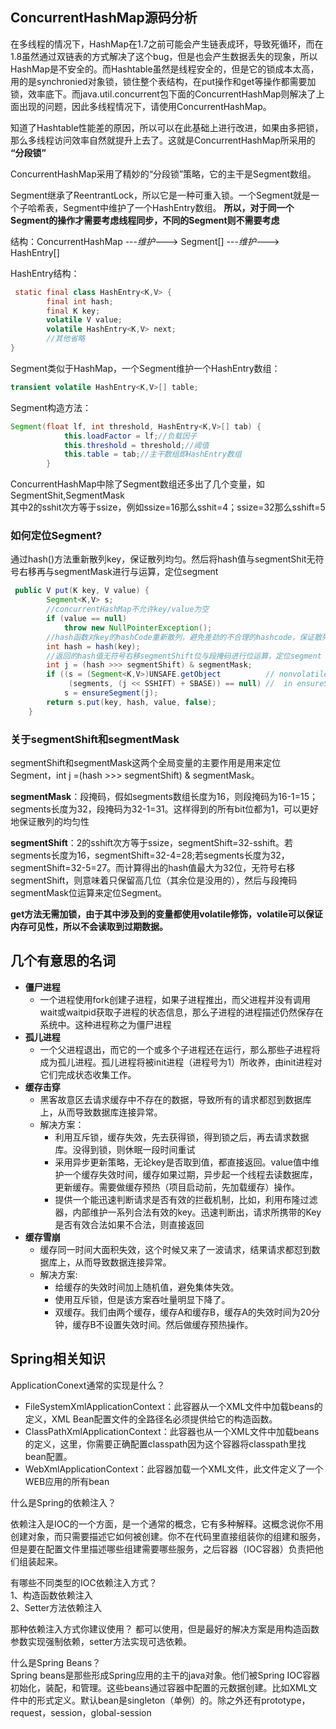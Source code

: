## ConcurrentHashMap源码分析
在多线程的情况下，HashMap在1.7之前可能会产生链表成环，导致死循环，而在1.8虽然通过双链表的方式解决了这个bug，但是也会产生数据丢失的现象，所以HashMap是不安全的。而Hashtable虽然是线程安全的，但是它的锁成本太高，用的是synchronied对象锁，锁住整个表结构，在put操作和get等操作都需要加锁，效率底下。而java.util.concurrent包下面的ConcurrentHashMap则解决了上面出现的问题，因此多线程情况下，请使用ConcurrentHashMap。

知道了Hashtable性能差的原因，所以可以在此基础上进行改进，如果由多把锁，那么多线程访问效率自然就提升上去了。这就是ConcurrentHashMap所采用的 **“分段锁”**

ConcurrentHashMap采用了精妙的“分段锁”策略，它的主干是Segment数组。

Segment继承了ReentrantLock，所以它是一种可重入锁。一个Segment就是一个子哈希表，Segment中维护了一个HashEntry数组。 **所以，对于同一个Segment的操作才需要考虑线程同步，不同的Segment则不需要考虑**

结构：ConcurrentHashMap ---*维护*---> Segment[] ---*维护*---> HashEntry[]

HashEntry结构：
```java
 static final class HashEntry<K,V> {
        final int hash;
        final K key;
        volatile V value;
        volatile HashEntry<K,V> next;
        //其他省略
} 
```

Segment类似于HashMap，一个Segment维护一个HashEntry数组：
```java
transient volatile HashEntry<K,V>[] table;
```
Segment构造方法：
```java
Segment(float lf, int threshold, HashEntry<K,V>[] tab) {
            this.loadFactor = lf;//负载因子
            this.threshold = threshold;//阈值
            this.table = tab;//主干数组即HashEntry数组
        }
```

ConcurrentHashMap中除了Segment数组还多出了几个变量，如SegmentShit,SegmentMask  
其中2的sshit次方等于ssize，例如ssize=16那么sshit=4；ssize=32那么sshift=5


### 如何定位Segment?
通过hash()方法重新散列key，保证散列均匀。然后将hash值与segmentShit无符号右移再与segmentMask进行与运算，定位segment
```java
 public V put(K key, V value) {
        Segment<K,V> s;
        //concurrentHashMap不允许key/value为空
        if (value == null)
            throw new NullPointerException();
        //hash函数对key的hashCode重新散列，避免差劲的不合理的hashcode，保证散列均匀
        int hash = hash(key);
        //返回的hash值无符号右移segmentShift位与段掩码进行位运算，定位segment
        int j = (hash >>> segmentShift) & segmentMask;
        if ((s = (Segment<K,V>)UNSAFE.getObject          // nonvolatile; recheck
             (segments, (j << SSHIFT) + SBASE)) == null) //  in ensureSegment
            s = ensureSegment(j);
        return s.put(key, hash, value, false);
    }
```
### 关于segmentShift和segmentMask
segmentShift和segmentMask这两个全局变量的主要作用是用来定位Segment，int j =(hash >>> segmentShift) & segmentMask。

**segmentMask**：段掩码，假如segments数组长度为16，则段掩码为16-1=15；segments长度为32，段掩码为32-1=31。这样得到的所有bit位都为1，可以更好地保证散列的均匀性

**segmentShift**：2的sshift次方等于ssize，segmentShift=32-sshift。若segments长度为16，segmentShift=32-4=28;若segments长度为32，segmentShift=32-5=27。而计算得出的hash值最大为32位，无符号右移segmentShift，则意味着只保留高几位（其余位是没用的），然后与段掩码segmentMask位运算来定位Segment。


**get方法无需加锁，由于其中涉及到的变量都使用volatile修饰，volatile可以保证内存可见性，所以不会读取到过期数据。**

## 几个有意思的名词
* **僵尸进程**
    - 一个进程使用fork创建子进程，如果子进程推出，而父进程并没有调用wait或waitpid获取子进程的状态信息，那么子进程的进程描述仍然保存在系统中。这种进程称之为僵尸进程
* **孤儿进程**
    - 一个父进程退出，而它的一个或多个子进程还在运行，那么那些子进程将成为孤儿进程。孤儿进程将被init进程（进程号为1）所收养，由init进程对它们完成状态收集工作。
* **缓存击穿**
    - 黑客故意区去请求缓存中不存在的数据，导致所有的请求都怼到数据库上，从而导致数据库连接异常。
    - 解决方案：
        + 利用互斥锁，缓存失效，先去获得锁，得到锁之后，再去请求数据库。没得到锁，则休眠一段时间重试
        + 采用异步更新策略，无论key是否取到值，都直接返回。value值中维护一个缓存失效时间，缓存如果过期，异步起一个线程去读数据库，更新缓存。需要做缓存预热（项目启动前，先加载缓存）操作。
        + 提供一个能迅速判断请求是否有效的拦截机制，比如，利用布隆过滤器，内部维护一系列合法有效的key。迅速判断出，请求所携带的Key是否有效合法如果不合法，则直接返回
* **缓存雪崩**
    - 缓存同一时间大面积失效，这个时候又来了一波请求，结果请求都怼到数据库上，从而导致数据连接异常。
    - 解决方案:
        + 给缓存的失效时间加上随机值，避免集体失效。
        + 使用互斥锁，但是该方案吞吐量明显下降了。
        + 双缓存。我们由两个缓存，缓存A和缓存B，缓存A的失效时间为20分钟，缓存B不设置失效时间。然后做缓存预热操作。

## Spring相关知识

ApplicationConext通常的实现是什么？

* FileSystemXmlApplicationContext：此容器从一个XML文件中加载beans的定义，XML Bean配置文件的全路径名必须提供给它的构造函数。
* ClassPathXmlApplicationContext：此容器也从一个XML文件中加载beans的定义，这里，你需要正确配置classpath因为这个容器将classpath里找bean配置。
* WebXmlApplicationContext：此容器加载一个XML文件，此文件定义了一个WEB应用的所有bean

什么是Spring的依赖注入？  

依赖注入是IOC的一个方面，是一个通常的概念，它有多种解释。这概念说你不用创建对象，而只需要描述它如何被创建。你不在代码里直接组装你的组建和服务，但是要在配置文件里描述哪些组建需要哪些服务，之后容器（IOC容器）负责把他们组装起来。

有哪些不同类型的IOC依赖注入方式？  
1、构造函数依赖注入  
2、Setter方法依赖注入

那种依赖注入方式你建议使用？
都可以使用，但是最好的解决方案是用构造函数参数实现强制依赖，setter方法实现可选依赖。

什么是Spring Beans？  
Spring beans是那些形成Spring应用的主干的java对象。他们被Spring IOC容器初始化，装配，和管理。这些beans通过容器中配置的元数据创建。比如XML文件中的<bean/>形式定义。默认bean是singleton（单例）的。除之外还有prototype，request，session，global-session



